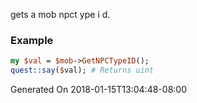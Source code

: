 gets a mob npct ype i d.
### Example

```perl
my $val = $mob->GetNPCTypeID();
quest::say($val); # Returns uint
```


Generated On 2018-01-15T13:04:48-08:00